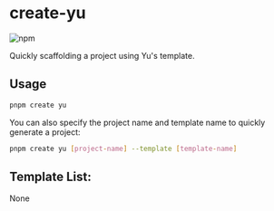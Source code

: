 # create-yu

![npm](https://img.shields.io/npm/v/create-yu)

Quickly scaffolding a project using Yu's template.

## Usage

```bash
pnpm create yu
```

You can also specify the project name and template name to quickly generate a project:
```bash
pnpm create yu [project-name] --template [template-name]
```

## Template List:

None

